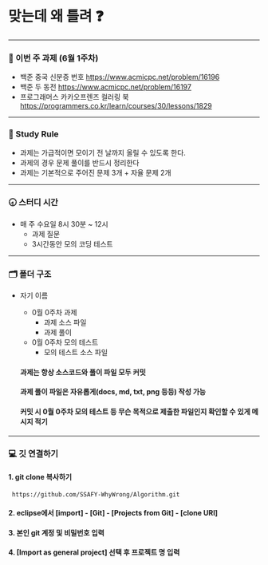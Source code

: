 # 맞는데 왜 틀려 :question:
---

### :page_facing_up: 이번 주 과제 (6월 1주차)
* 백준 중국 신분증 번호 https://www.acmicpc.net/problem/16196
* 백준 두 동전 https://www.acmicpc.net/problem/16197
* 프로그래머스 카카오프렌즈 컬러링 북 https://programmers.co.kr/learn/courses/30/lessons/1829

---

### :closed_book: Study Rule
* 과제는 가급적이면 모이기 전 날까지 올릴 수 있도록 한다. 
* 과제의 경우 문제 풀이를 반드시 정리한다
* 과제는 기본적으로 주어진 문제 3개 + 자율 문제 2개

---

### :clock830: 스터디 시간
* 매 주 수요일 8시 30분 ~ 12시
	* 과제 질문
	* 3시간동안 모의 코딩 테스트

---

### 🗂 폴더 구조
* 자기 이름
	* 0월 0주차 과제
		* 과제 소스 파일
		* 과제 풀이
	* 0월 0주차 모의 테스트
		* 모의 테스트 소스 파일

	#### 과제는 항상 소스코드와 풀이 파일 모두 커밋
	#### 과제 풀이 파일은 자유롭게(docs, md, txt, png 등등) 작성 가능
	#### 커밋 시 0월 0주차 모의 테스트 등 무슨 목적으로 제출한 파일인지 확인할 수 있게 메시지 적기
---
### :computer: 깃 연결하기

#### 1. git clone 복사하기
```
 https://github.com/SSAFY-WhyWrong/Algorithm.git
```

#### 2. eclipse에서 [import] - [Git] - [Projects from Git] - [clone URI]
#### 3. 본인 git 계정 및 비밀번호 입력
#### 4. [Import as general project] 선택 후 프로젝트 명 입력

 
